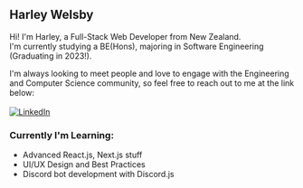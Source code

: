 ## Harley Welsby
Hi! I'm Harley, a Full-Stack Web Developer from New Zealand.  
I'm currently studying a BE(Hons), majoring in Software Engineering (Graduating in 2023!).  
  
  
I'm always looking to meet people and love to engage with the Engineering and Computer Science community, so feel free to reach out to me at the link below:  
<br />
<a href="https://www.linkedin.com/in/harleywelsby/" target="_blank">
 ![LinkedIn](https://img.shields.io/badge/linkedin-%230077B5.svg?style=for-the-badge&logo=linkedin&logoColor=white)
<a/>

### Currently I'm Learning:
* Advanced React.js, Next.js stuff
* UI/UX Design and Best Practices
* Discord bot development with Discord.js
